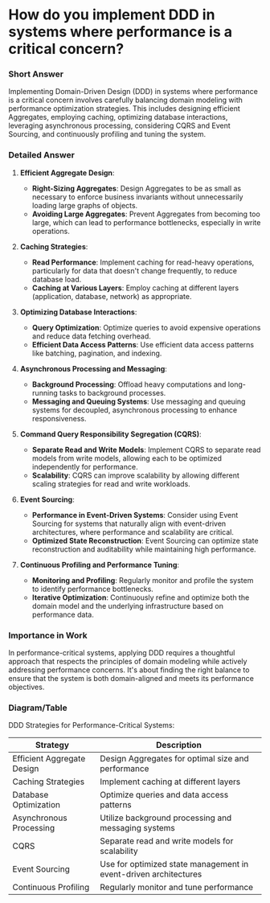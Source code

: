 # How do you implement DDD in systems where performance is a critical concern?

### Short Answer
Implementing Domain-Driven Design (DDD) in systems where performance is a critical concern involves carefully balancing domain modeling with performance optimization strategies. This includes designing efficient Aggregates, employing caching, optimizing database interactions, leveraging asynchronous processing, considering CQRS and Event Sourcing, and continuously profiling and tuning the system.

### Detailed Answer
1. **Efficient Aggregate Design**:
    - **Right-Sizing Aggregates**: Design Aggregates to be as small as necessary to enforce business invariants without unnecessarily loading large graphs of objects.
    - **Avoiding Large Aggregates**: Prevent Aggregates from becoming too large, which can lead to performance bottlenecks, especially in write operations.

2. **Caching Strategies**:
    - **Read Performance**: Implement caching for read-heavy operations, particularly for data that doesn't change frequently, to reduce database load.
    - **Caching at Various Layers**: Employ caching at different layers (application, database, network) as appropriate.

3. **Optimizing Database Interactions**:
    - **Query Optimization**: Optimize queries to avoid expensive operations and reduce data fetching overhead.
    - **Efficient Data Access Patterns**: Use efficient data access patterns like batching, pagination, and indexing.

4. **Asynchronous Processing and Messaging**:
    - **Background Processing**: Offload heavy computations and long-running tasks to background processes.
    - **Messaging and Queuing Systems**: Use messaging and queuing systems for decoupled, asynchronous processing to enhance responsiveness.

5. **Command Query Responsibility Segregation (CQRS)**:
    - **Separate Read and Write Models**: Implement CQRS to separate read models from write models, allowing each to be optimized independently for performance.
    - **Scalability**: CQRS can improve scalability by allowing different scaling strategies for read and write workloads.

6. **Event Sourcing**:
    - **Performance in Event-Driven Systems**: Consider using Event Sourcing for systems that naturally align with event-driven architectures, where performance and scalability are critical.
    - **Optimized State Reconstruction**: Event Sourcing can optimize state reconstruction and auditability while maintaining high performance.

7. **Continuous Profiling and Performance Tuning**:
    - **Monitoring and Profiling**: Regularly monitor and profile the system to identify performance bottlenecks.
    - **Iterative Optimization**: Continuously refine and optimize both the domain model and the underlying infrastructure based on performance data.

### Importance in Work
In performance-critical systems, applying DDD requires a thoughtful approach that respects the principles of domain modeling while actively addressing performance concerns. It's about finding the right balance to ensure that the system is both domain-aligned and meets its performance objectives.

### Diagram/Table
DDD Strategies for Performance-Critical Systems:

| Strategy                  | Description                                         |
|---------------------------|-----------------------------------------------------|
| Efficient Aggregate Design| Design Aggregates for optimal size and performance  |
| Caching Strategies        | Implement caching at different layers               |
| Database Optimization     | Optimize queries and data access patterns           |
| Asynchronous Processing   | Utilize background processing and messaging systems |
| CQRS                      | Separate read and write models for scalability      |
| Event Sourcing            | Use for optimized state management in event-driven architectures |
| Continuous Profiling      | Regularly monitor and tune performance              |